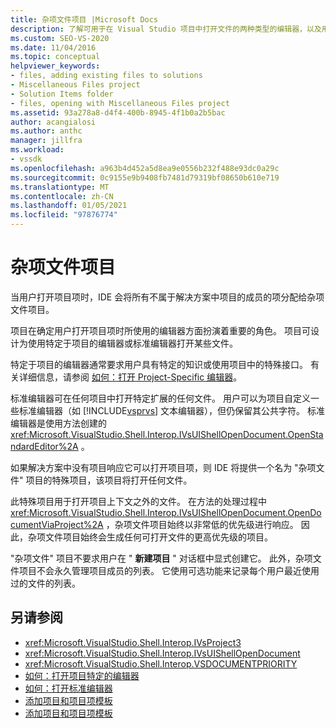 ```yaml
---
title: 杂项文件项目 |Microsoft Docs
description: 了解可用于在 Visual Studio 项目中打开文件的两种类型的编辑器，以及用于确定要使用的编辑器的项目角色。
ms.custom: SEO-VS-2020
ms.date: 11/04/2016
ms.topic: conceptual
helpviewer_keywords:
- files, adding existing files to solutions
- Miscellaneous Files project
- Solution Items folder
- files, opening with Miscellaneous Files project
ms.assetid: 93a278a8-d4f4-400b-8945-4f1b0a2b5bac
author: acangialosi
ms.author: anthc
manager: jillfra
ms.workload:
- vssdk
ms.openlocfilehash: a963b4d452a5d8ea9e0556b232f488e93dc0a29c
ms.sourcegitcommit: 0c9155e9b9408fb7481d79319bf08650b610e719
ms.translationtype: MT
ms.contentlocale: zh-CN
ms.lasthandoff: 01/05/2021
ms.locfileid: "97876774"
---
```

# <a name="miscellaneous-files-project"></a>杂项文件项目
当用户打开项目项时，IDE 会将所有不属于解决方案中项目的成员的项分配给杂项文件项目。

 项目在确定用户打开项目项时所使用的编辑器方面扮演着重要的角色。 项目可设计为使用特定于项目的编辑器或标准编辑器打开某些文件。

 特定于项目的编辑器通常要求用户具有特定的知识或使用项目中的特殊接口。 有关详细信息，请参阅 [如何：打开 Project-Specific 编辑器](../../extensibility/how-to-open-project-specific-editors.md)。

 标准编辑器可在任何项目中打开特定扩展的任何文件。 用户可以为项目自定义一些标准编辑器（如 [!INCLUDE[vsprvs](../../code-quality/includes/vsprvs_md.md)] 文本编辑器），但仍保留其公共字符。 标准编辑器是使用方法创建的 <xref:Microsoft.VisualStudio.Shell.Interop.IVsUIShellOpenDocument.OpenStandardEditor%2A> 。

 如果解决方案中没有项目响应它可以打开项目项，则 IDE 将提供一个名为 "杂项文件" 项目的特殊项目，该项目将打开任何文件。

 此特殊项目用于打开项目上下文之外的文件。 在方法的处理过程中 <xref:Microsoft.VisualStudio.Shell.Interop.IVsUIShellOpenDocument.OpenDocumentViaProject%2A> ，杂项文件项目始终以非常低的优先级进行响应。 因此，杂项文件项目始终会生成任何可打开文件的更高优先级的项目。

 "杂项文件" 项目不要求用户在 " **新建项目** " 对话框中显式创建它。 此外，杂项文件项目不会永久管理项目成员的列表。 它使用可选功能来记录每个用户最近使用过的文件的列表。

## <a name="see-also"></a>另请参阅
- <xref:Microsoft.VisualStudio.Shell.Interop.IVsProject3>
- <xref:Microsoft.VisualStudio.Shell.Interop.IVsUIShellOpenDocument>
- <xref:Microsoft.VisualStudio.Shell.Interop.VSDOCUMENTPRIORITY>
- [如何：打开项目特定的编辑器](../../extensibility/how-to-open-project-specific-editors.md)
- [如何：打开标准编辑器](../../extensibility/how-to-open-standard-editors.md)
- [添加项目和项目项模板](../../extensibility/internals/adding-project-and-project-item-templates.md)
- [添加项目和项目项模板](../../extensibility/internals/adding-project-and-project-item-templates.md)
